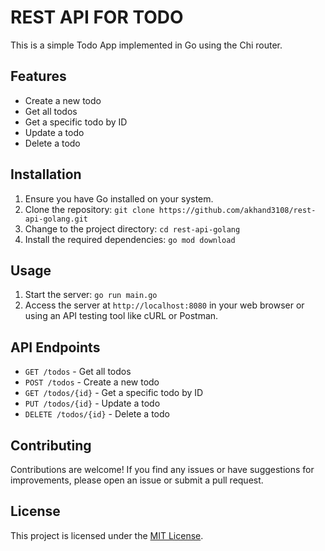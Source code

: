 # REST API FOR TODO 

This is a simple Todo App implemented in Go using the Chi router.

## Features

* Create a new todo
* Get all todos
* Get a specific todo by ID
* Update a todo
* Delete a todo

## Installation

1. Ensure you have Go installed on your system.
2. Clone the repository: `git clone https://github.com/akhand3108/rest-api-golang.git`
3. Change to the project directory: `cd rest-api-golang`
4. Install the required dependencies: `go mod download`

## Usage

1. Start the server: `go run main.go`
2. Access the server at `http://localhost:8080` in your web browser or using an API testing tool like cURL or Postman.

## API Endpoints

* `GET /todos` - Get all todos
* `POST /todos` - Create a new todo
* `GET /todos/{id}` - Get a specific todo by ID
* `PUT /todos/{id}` - Update a todo
* `DELETE /todos/{id}` - Delete a todo

## Contributing

Contributions are welcome! If you find any issues or have suggestions for improvements, please open an issue or submit a pull request.

## License

This project is licensed under the [MIT License](LICENSE).
